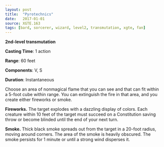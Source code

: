 ```yaml
---
layout: post
title:  "Pyrotechnics"
date:   2017-01-01
source: XGTE.163
tags: [bard, sorcerer, wizard, level2, transmutation, xgte, fan]
---
```


**2nd-level transmutation**

**Casting Time**: 1 action

**Range**: 60 feet

**Components**: V, S

**Duration**: Instantaneous

Choose an area of nonmagical flame that you can see and that can fit within a 5-foot cube within range. You can extinguish the fire in that area, and you create either fireworks or smoke.

**Fireworks.** The target explodes with a dazzling display of colors. Each creature within 10 feet of the target must succeed on a Constitution saving throw or become blinded until the end of your next turn.

**Smoke.** Thick black smoke spreads out from the target in a 20-foot radius, moving around corners. The area of the smoke is heavily obscured. The smoke persists for 1 minute or until a strong wind disperses it.
